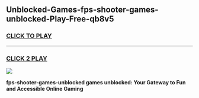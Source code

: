 
## Unblocked-Games-fps-shooter-games-unblocked-Play-Free-qb8v5
<h3>
<a href="https://premium76.site?title=fps-shooter-games-unblocked&ref=21A">CLICK TO PLAY</a></h3>
<hr>

<h3>
<a href="https://premium76.site?title=fps-shooter-games-unblocked&ref=21A">CLICK 2 PLAY</a>
  
</h3>

<a href="https://premium76.site?title=fps-shooter-games-unblocked&ref=21A"><img src="https://clearcache.store/games.png"></a>


**fps-shooter-games-unblocked games unblocked: Your Gateway to Fun and Accessible Online Gaming**
